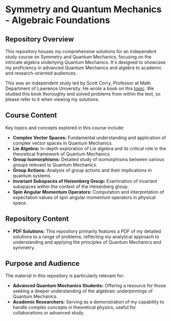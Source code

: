 # Symmetry and Quantum Mechanics - Algebraic Foundations

## Repository Overview

This repository houses my comprehensive solutions for an independent study course on Symmetry and Quantum Mechanics, focusing on the intricate algebra underlying Quantum Mechanics. It's designed to showcase my proficiency in advanced Quantum Mechanics and algebra to academic and research-oriented audiences.

This was an independent study led by Scott Corry, Professor at Math Department of Lawrence University. He wrote a book on this [topic](https://www.routledge.com/Symmetry-and-Quantum-Mechanics/Corry/p/book/9781498701167). We studied this book thoroughly and solved problems from within the text, so please refer to it when viewing my solutions.

## Course Content

Key topics and concepts explored in this course include:

- **Complex Vector Spaces:** Fundamental understanding and application of complex vector spaces in Quantum Mechanics.
- **Lie Algebra:** In-depth exploration of Lie algebra and its critical role in the theoretical framework of Quantum Mechanics.
- **Group Isomorphisms:** Detailed study of isomorphisms between various groups relevant to Quantum Mechanics.
- **Group Actions:** Analysis of group actions and their implications in quantum systems.
- **Invariant Subspaces of Heisenberg Group:** Examination of invariant subspaces within the context of the Heisenberg group.
- **Spin Angular Momentum Operators:** Computation and interpretation of expectation values of spin angular momentum operators in physical space.

## Repository Content

- **PDF Solutions:** This repository primarily features a PDF of my detailed solutions to a range of problems, reflecting my analytical approach to understanding and applying the principles of Quantum Mechanics and symmetry.

## Purpose and Audience

The material in this repository is particularly relevant for:

- **Advanced Quantum Mechanics Students:** Offering a resource for those seeking a deeper understanding of the algebraic underpinnings of Quantum Mechanics.
- **Academic Researchers:** Serving as a demonstration of my capability to handle complex concepts in theoretical physics, useful for collaborations or advanced study.


